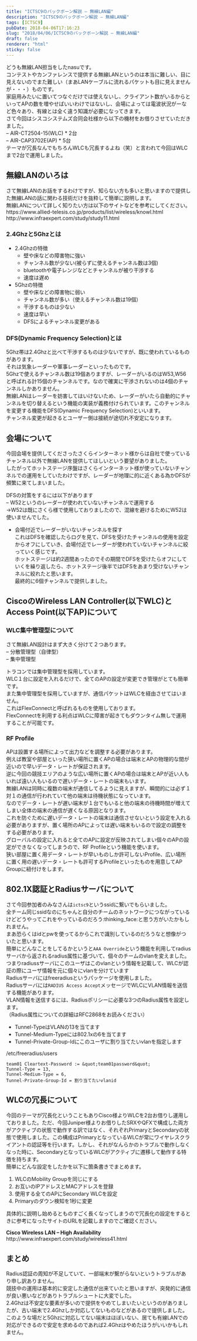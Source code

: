 ```yaml
---
title: "ICTSC9のバックボーン解説 – 無線LAN編"
description: "ICTSC9のバックボーン解説 – 無線LAN編"
tags: [ICTSC9]
pubDate: 2018-04-06T17:16:23
slug: "2018/04/06/ICTSC9のバックボーン解説 – 無線LAN編"
draft: false
renderer: "html"
sticky: false
---
```


<p>どうも無線LAN担当をしたnasuです。<br />
コンテストやカンファレンスで提供する無線LANというのは本当に難しい、目に見えないのでまた難しい（まあLANケーブルに流れるパケットも目に見えませんが・・・）ものです。<br />
家庭用みたいに置いてつなぐだけでは使えないし、クライアント数がいるからといってAPの数を増やせばいいわけではないし、会場によっては電波状況がーなど色々あり、有線とは全く違う知識が必要になってきます。<br />
さて今回はシスコシステムズ合同会社様から以下の機材をお借りさせていただきました。<br />
&#8211; AIR-CT2504-15(WLC) * 2台<br />
&#8211; AIR-CAP3702E(AP) * 5台<br />
テーマが冗長なんでもちろんWLCも冗長するよね（笑）と言われて今回はWLCまで2台で運用しました。</p>
<h2>無線LANのいろは</h2>
<p>さて無線LANのお話をするわけですが、知らない方も多いと思いますので提供した無線LANの話に関わる技術だけを抜粋して簡単に説明します。<br />
無線LANについて詳しく知りたい方は以下のサイトなどを参考にしてください。<br />
https://www.allied-telesis.co.jp/products/list/wireless/knowl.html<br />
http://www.infraexpert.com/study/study11.html</p>
<h3>2.4Ghzと5Ghzとは</h3>
<ul>
<li>2.4Ghzの特徴
<ul>
<li>壁や床などの障害物に強い</li>
<li>チャンネル数が少ない(被らずに使えるチャンネル数は3個)</li>
<li>bluetoothや電子レンジなどとチャンネルが被り干渉する</li>
<li>速度は遅め</li>
</ul>
</li>
<li>5Ghzの特徴
<ul>
<li>壁や床などの障害物に弱い</li>
<li>チャンネル数が多い（使えるチャンネル数は19個）</li>
<li>干渉するものは少ない</li>
<li>速度は早い</li>
<li>DFSによるチャンネル変更がある</li>
</ul>
</li>
</ul>
<h3>DFS(Dynamic Frequency Selection)とは</h3>
<p>5Ghz帯は2.4Ghzと比べて干渉するものは少ないですが、既に使われているものがあります。<br />
それは気象レーダーや軍事レーダーといったものです。<br />
5Ghzで使えるチャンネル数は19個ありますが、レーダーがいるのはW53,W56と呼ばれる計15個のチャンネルです。なので確実に干渉されないのは4個のチャンネルしかありません。<br />
無線LANはレーダーを妨害してはいけないため、レーダーがいたら自動的にチャンネルを切り替えるという機能の実装が義務付けられています。このチャンネルを変更する機能をDFS(Dynamic Frequency Selection)といいます。<br />
チャンネル変更が起きるとユーザー側は接続が途切れ不安定になります。</p>
<h2>会場について</h2>
<p>今回会場を提供してくださったさくらインターネット様からは自社で使っているチャンネル以外で無線LANを提供してほしいという要望がありました。<br />
したがってホットステージ序盤はさくらインターネット様が使っていないチャンネルでの運用をしていたわけですが、レーダーが地理に的に近くある為かDFSが頻繁に来てしまいました。</p>
<p>DFSの対策をするには以下があります<br />
&#8211; W52というのレーダーが使われていないチャンネルで運用する<br />
→W52は既にさくら様で使用しておりましたので、混線を避けるためにW52は使いませんでした。</p>
<ul>
<li>会場付近でレーダーがいないチャンネルを探す<br />
これはDFSを確認したらログを見て、DFSを受けたチャンネルの使用を設定からオフにしていき、会場付近でレーダーが使われていないチャンネルに絞っていく感じです。<br />
ホットステージは約2週間あったのでその期間でDFSを受けたらオフにしていくを繰り返したら、ホットステージ後半ではDFSをあまり受けないチャンネルに絞れたと思います。<br />
最終的に6個チャンネルで提供しました。</li>
</ul>
<h2>CiscoのWireless LAN Controller(以下WLC)とAccess Point(以下AP)について</h2>
<h3>WLC集中管理型について</h3>
<p>さて無線LAN設計はまず大きく分けて２つあります。<br />
&#8211; 分散管理型（自律型）<br />
&#8211; 集中管理型</p>
<p>トラコンでは集中管理型を採用しています。<br />
WLC１台に設定を入れるだけで、全てのAPの設定が変更でき管理がとても簡単です。<br />
また集中管理型を採用していますが、通信パケットはWLCを経由させてはいません。<br />
これはFlexConnectと呼ばれるものを使用しております。<br />
FlexConnectを利用する利点はWLCに障害が起きてもダウンタイム無しで運用することが可能です。</p>
<h3>RF Profile</h3>
<p>APは設置する場所によって出力などを調整する必要があります。<br />
例えば教室や部屋といった狭い場所に置くAPの場合は端末とAPの物理的な間が近いので早いデータ・レートが保証されます。<br />
逆に今回の競技エリアのような広い場所に置くAPの場合は端末とAPが近い人もいれば遠い人もいるので遅いデータ・レートの端末もいます。<br />
無線LANは同時に複数の端末が通信してるように見えますが、瞬間的には必ず１対１の通信が行われていて他の端末は待機状態になっています。<br />
なのでデータ・レートが遅い端末が１台でもいると他の端末の待機時間が増えてしまい全体の端末の通信が遅くなる原因となります。<br />
これを防ぐために遅いデータ・レートの端末は通信させないという設定を入れる必要がありますが、置く場所のAPによっては遅い端末もいるので設定の調整をする必要があります。<br />
グローバルの設定に入れると全てのAPに設定が反映されてしまい個々のAPの設定ができなくなってしまうので、RF Profileという機能を使います。<br />
狭い部屋に置く用データ・レートが早いものしか許可しないProfile、広い場所に置く用の遅いデータ・レートも許可するProfileといったものを用意してAP Groupに紐付けをします。</p>
<h2>802.1X認証とRadiusサーバについて</h2>
<p>さて今回参加者のみなさんは<code>ictsc9</code>というssidに繋いでもらいました。<br />
全チーム同じssidなのにちゃんと自分のチームのネットワークにつながっているけどどうやってこれをやっているのだろう:thinking_face:と思う方がいたかもしれません。<br />
まあ恐らくはidとpwを使ってるからこれで識別しているのだろうなと想像がついたと思います。<br />
簡単にどんなことをしてるかというと<code>AAA Override</code>という機能を利用してradiusサーバから返されるradius属性に基づいて、個々のチームのvlanを変えました。<br />
つまりradiussサーバにこのユーザはこのvlanという情報を記載して、WLCが認証の際にユーザ情報を元に個々にvlanを分けています<br />
Radiusサーバにはfreeradiusというパッケージを使用しました。<br />
Radiusサーバには<code>RADIUS Access Accept</code>メッセージでWLCにVLAN情報を送信する機能があります。<br />
VLAN情報を送信するには、Radiusポリシーに必要な3つのRadius属性を設定します。<br />
（Radius属性についての詳細はRFC2868をお読みください）</p>
<ul>
<li>Tunnel-TypeはVLANの13を当てます</li>
<li>Tunnel-Medium-Typeには802.1xの6を当てます</li>
<li>Tunnel-Private-Group-Idにこのユーザに割り当てたいvlanを指定します</li>
</ul>
<p>/etc/freeradius/users</p>
<pre><code>team01 Cleartext-Password := &amp;quot;team01password&amp;quot;
Tunnel-Type = 13,
Tunnel-Medium-Type = 6,
Tunnel-Private-Group-Id = 割り当てたいvlanid</code></pre>
<h2>WLCの冗長について</h2>
<p>今回のテーマが冗長化ということもありCisco様よりWLCを2台お借りし運用しておりました。ただ、今回Juniper様よりお借りしたSRXやQFXで構成した両方がアクティブの状態で動作する訳ではなく、それぞれPrimaryとSecondaryの状態で使用しました。この構成はPrimaryとなっているWLCが常にワイヤレスクライアントの認証等を行います。しかし、それがなんらかのトラブルで動作しなくなった時に、SecondaryとなっているWLCがアクティブに遷移して動作する特徴を持ちます。<br />
簡単にどんな設定をしたかを以下に箇条書きでまとめます。</p>
<ol>
<li>WLCのMobility Groupを同じにする</li>
<li>お互いのIPアドレスとMACアドレスを登録</li>
<li>使用する全てのAPにSecondary WLCを設定</li>
<li>Primaryのダウン検知を1秒に変更</li>
</ol>
<p>具体的に説明し始めるとものすごく長くなってしまうので冗長化の設定をするときに参考になったサイトのURLを記載しますのでご確認ください。</p>
<p><strong>Cisco Wireless LAN &#8211; High Availability</strong><br />
http://www.infraexpert.com/study/wireless41.html</p>
<h2>まとめ</h2>
<p>Radius認証の周知が不足していて、一部端末が繋がらないというトラブルがあり申し訳ありません。<br />
競技中の運用は基本的に安定した通信が出来ていたと思いますが、突発的に通信が良い悪いなどがありトラブルシュートに大変でした。<br />
2.4Ghzは不安定な要素が多いので提供をやめてしまいたいというのがありましたが、古い端末で2.4Ghzしか対応してないものなどがあるので提供しました。<br />
このような場だと5Ghzに対応してない端末はほぼいない、居ても有線LANでの対応ができるので安定を求めるのであれば2.4Ghzはやめたほうがいいかもしれません。</p>
